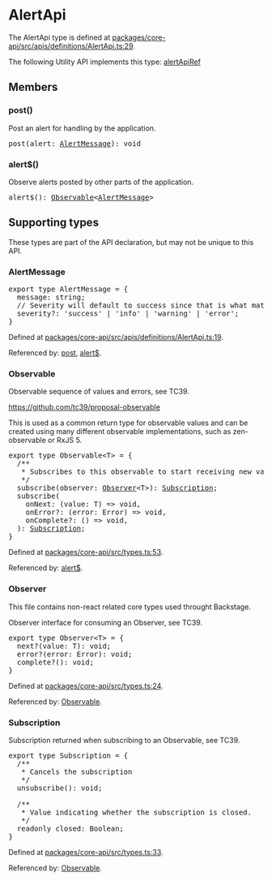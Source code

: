 # AlertApi

The AlertApi type is defined at
[packages/core-api/src/apis/definitions/AlertApi.ts:29](https://github.com/spotify/backstage/blob/4df02a253f6903e1ca20184369f5655e2d49d893/packages/core-api/src/apis/definitions/AlertApi.ts#L29).

The following Utility API implements this type:
[alertApiRef](./README.md#alertapiref)

## Members

### post()

Post an alert for handling by the application.

<pre>
post(alert: <a href="#alertmessage">AlertMessage</a>): void
</pre>

### alert\$()

Observe alerts posted by other parts of the application.

<pre>
alert$(): <a href="#observable">Observable</a>&lt;<a href="#alertmessage">AlertMessage</a>&gt;
</pre>

## Supporting types

These types are part of the API declaration, but may not be unique to this API.

### AlertMessage

<pre>
export type AlertMessage = {
  message: string;
  // Severity will default to success since that is what material ui defaults the value to.
  severity?: 'success' | 'info' | 'warning' | 'error';
}
</pre>

Defined at
[packages/core-api/src/apis/definitions/AlertApi.ts:19](https://github.com/spotify/backstage/blob/4df02a253f6903e1ca20184369f5655e2d49d893/packages/core-api/src/apis/definitions/AlertApi.ts#L19).

Referenced by: [post](#post), [alert\$](#alert-).

### Observable

Observable sequence of values and errors, see TC39.

https://github.com/tc39/proposal-observable

This is used as a common return type for observable values and can be created
using many different observable implementations, such as zen-observable or
RxJS 5.

<pre>
export type Observable&lt;T&gt; = {
  /**
   * Subscribes to this observable to start receiving new values.
   */
  subscribe(observer: <a href="#observer">Observer</a>&lt;T&gt;): <a href="#subscription">Subscription</a>;
  subscribe(
    onNext: (value: T) =&gt; void,
    onError?: (error: Error) =&gt; void,
    onComplete?: () =&gt; void,
  ): <a href="#subscription">Subscription</a>;
}
</pre>

Defined at
[packages/core-api/src/types.ts:53](https://github.com/spotify/backstage/blob/4df02a253f6903e1ca20184369f5655e2d49d893/packages/core-api/src/types.ts#L53).

Referenced by: [alert\$](#alert-).

### Observer

This file contains non-react related core types used throught Backstage.

Observer interface for consuming an Observer, see TC39.

<pre>
export type Observer&lt;T&gt; = {
  next?(value: T): void;
  error?(error: Error): void;
  complete?(): void;
}
</pre>

Defined at
[packages/core-api/src/types.ts:24](https://github.com/spotify/backstage/blob/4df02a253f6903e1ca20184369f5655e2d49d893/packages/core-api/src/types.ts#L24).

Referenced by: [Observable](#observable).

### Subscription

Subscription returned when subscribing to an Observable, see TC39.

<pre>
export type Subscription = {
  /**
   * Cancels the subscription
   */
  unsubscribe(): void;

  /**
   * Value indicating whether the subscription is closed.
   */
  readonly closed: Boolean;
}
</pre>

Defined at
[packages/core-api/src/types.ts:33](https://github.com/spotify/backstage/blob/4df02a253f6903e1ca20184369f5655e2d49d893/packages/core-api/src/types.ts#L33).

Referenced by: [Observable](#observable).
